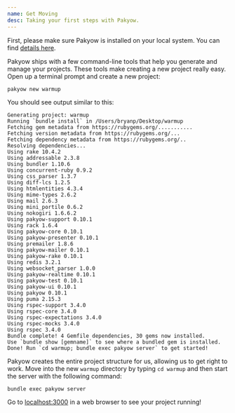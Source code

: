 ```yaml
---
name: Get Moving
desc: Taking your first steps with Pakyow.
---
```


First, please make sure Pakyow is installed on your local system. You can find
[details here](/docs/start/installing).

Pakyow ships with a few command-line tools that help you generate and manage
your projects. These tools make creating a new project really easy. Open up a
terminal prompt and create a new project:

```
pakyow new warmup
```

You should see output similar to this:

```
Generating project: warmup
Running `bundle install` in /Users/bryanp/Desktop/warmup
Fetching gem metadata from https://rubygems.org/...........
Fetching version metadata from https://rubygems.org/...
Fetching dependency metadata from https://rubygems.org/..
Resolving dependencies...
Using rake 10.4.2
Using addressable 2.3.8
Using bundler 1.10.6
Using concurrent-ruby 0.9.2
Using css_parser 1.3.7
Using diff-lcs 1.2.5
Using htmlentities 4.3.4
Using mime-types 2.6.2
Using mail 2.6.3
Using mini_portile 0.6.2
Using nokogiri 1.6.6.2
Using pakyow-support 0.10.1
Using rack 1.6.4
Using pakyow-core 0.10.1
Using pakyow-presenter 0.10.1
Using premailer 1.8.6
Using pakyow-mailer 0.10.1
Using pakyow-rake 0.10.1
Using redis 3.2.1
Using websocket_parser 1.0.0
Using pakyow-realtime 0.10.1
Using pakyow-test 0.10.1
Using pakyow-ui 0.10.1
Using pakyow 0.10.1
Using puma 2.15.3
Using rspec-support 3.4.0
Using rspec-core 3.4.0
Using rspec-expectations 3.4.0
Using rspec-mocks 3.4.0
Using rspec 3.4.0
Bundle complete! 4 Gemfile dependencies, 30 gems now installed.
Use `bundle show [gemname]` to see where a bundled gem is installed.
Done! Run `cd warmup; bundle exec pakyow server` to get started!
```

Pakyow creates the entire project structure for us, allowing us to get right to
work. Move into the new `warmup` directory by typing `cd warmup` and then start
the server with the following command:

```
bundle exec pakyow server
```

Go to [localhost:3000](http://localhost:3000) in a web browser to see your
project running!
